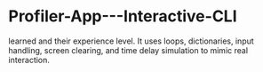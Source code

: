 # Profiler-App---Interactive-CLI
 learned and their experience level. It uses loops, dictionaries, input handling, screen clearing, and time delay simulation to mimic real interaction.
